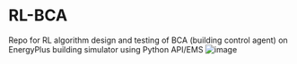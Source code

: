 # RL-BCA
Repo for RL algorithm design and testing of BCA (building control agent) on EnergyPlus building simulator using Python API/EMS
![image](https://user-images.githubusercontent.com/65429130/119517258-764bbc00-bd45-11eb-97bf-1af9ab0444cb.png)
